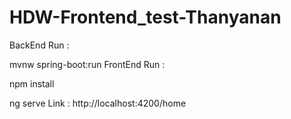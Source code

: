 # HDW-Frontend_test-Thanyanan
BackEnd Run :

mvnw spring-boot:run
FrontEnd Run :

npm install

ng serve
Link : http://localhost:4200/home
